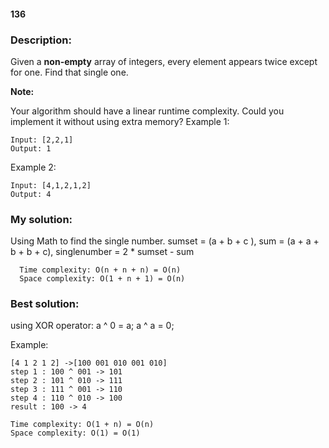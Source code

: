 #### 136

### Description:

Given a **non-empty** array of integers, every element appears twice except for one. Find that single one.

**Note:**

Your algorithm should have a linear runtime complexity. Could you implement it without using extra memory?
Example 1:

    Input: [2,2,1]
    Output: 1

Example 2:

    Input: [4,1,2,1,2]
    Output: 4

### My solution:

Using Math to find the single number. 
      sumset = (a + b + c ),
      sum = (a + a + b + b + c),
      singlenumber = 2 * sumset - sum
      
      Time complexity: O(n + n + n) = O(n)
      Space complexity: O(1 + n + 1) = O(n)
      
### Best solution:

using XOR operator: a ^ 0 = a; a ^ a = 0;

Example: 

    [4 1 2 1 2] ->[100 001 010 001 010]
    step 1 : 100 ^ 001 -> 101
    step 2 : 101 ^ 010 -> 111
    step 3 : 111 ^ 001 -> 110
    step 4 : 110 ^ 010 -> 100
    result : 100 -> 4
    
    Time complexity: O(1 + n) = O(n)
    Space complexity: O(1) = O(1)
